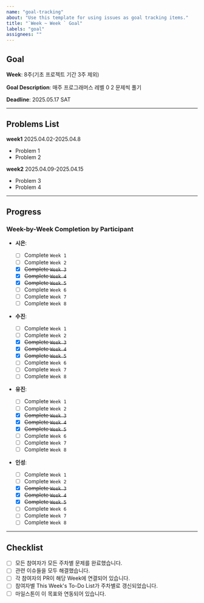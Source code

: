 ```yaml
---
name: "goal-tracking"
about: "Use this template for using issues as goal tracking items."
title: "`Week ~ Week ` Goal"
labels: "goal"
assignees: ""
---
```


## Goal

**Week**: 8주(기초 프로젝트 기간 3주 제외)

**Goal Description**: 매주 프로그래머스 레벨 0 2 문제씩 풀기

**Deadline**: 2025.05.17 SAT

---

## Problems List

**week1** 2025.04.02-2025.04.8

- Problem 1
- Problem 2

**week2** 2025.04.09-2025.04.15

- Problem 3
- Problem 4

---

## Progress

### Week-by-Week Completion by Participant

- **시은**:

  - [ ] Complete `Week 1`
  - [ ] Complete `Week 2`
  - [x] ~~Complete `Week 3`~~
  - [x] ~~Complete `Week 4`~~
  - [x] ~~Complete `Week 5`~~
  - [ ] Complete `Week 6`
  - [ ] Complete `Week 7`
  - [ ] Complete `Week 8`

- **수진**:

  - [ ] Complete `Week 1`
  - [ ] Complete `Week 2`
  - [x] ~~Complete `Week 3`~~
  - [x] ~~Complete `Week 4`~~
  - [x] ~~Complete `Week 5`~~
  - [ ] Complete `Week 6`
  - [ ] Complete `Week 7`
  - [ ] Complete `Week 8`

- **유진**:

  - [ ] Complete `Week 1`
  - [ ] Complete `Week 2`
  - [x] ~~Complete `Week 3`~~
  - [x] ~~Complete `Week 4`~~
  - [x] ~~Complete `Week 5`~~
  - [ ] Complete `Week 6`
  - [ ] Complete `Week 7`
  - [ ] Complete `Week 8`

- **인성**:

  - [ ] Complete `Week 1`
  - [ ] Complete `Week 2`
  - [x] ~~Complete `Week 3`~~
  - [x] ~~Complete `Week 4`~~
  - [x] ~~Complete `Week 5`~~
  - [ ] Complete `Week 6`
  - [ ] Complete `Week 7`
  - [ ] Complete `Week 8`

---

## Checklist

- [ ] 모든 참여자가 모든 주차별 문제를 완료했습니다.
- [ ] 관련 이슈들을 모두 해결했습니다.
- [ ] 각 참여자의 PR이 해당 Week에 연결되어 있습니다.
- [ ] 참여자별 This Week's To-Do List가 주차별로 갱신되었습니다.
- [ ] 마일스톤이 이 목표와 연동되어 있습니다.
